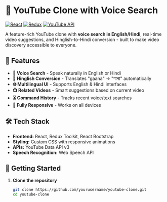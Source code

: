 # 🎥 YouTube Clone with Voice Search

[![React](https://img.shields.io/badge/React-20232A?style=flat&logo=react)](https://reactjs.org/)
[![Redux](https://img.shields.io/badge/Redux-764ABC?style=flat&logo=redux)](https://redux-toolkit.js.org/)
[![YouTube API](https://img.shields.io/badge/YouTube_API-FF0000?style=flat&logo=youtube)](https://developers.google.com/youtube/v3)

A feature-rich YouTube clone with **voice search in English/Hindi**, real-time video suggestions, and Hinglish-to-Hindi conversion - built to make video discovery accessible to everyone.


## 🌟 Features

- **🎤 Voice Search** - Speak naturally in English or Hindi
- **🔄 Hinglish Conversion** - Translates "gaana" → "गाना" automatically
- **🌐 Multilingual UI** - Supports English & Hindi interfaces
- **📺 Related Videos** - Smart suggestions based on current video
- **⏳ Command History** - Tracks recent voice/text searches
- **📱 Fully Responsive** - Works on all devices

## 🛠 Tech Stack

- **Frontend:** React, Redux Toolkit, React Bootstrap
- **Styling:** Custom CSS with responsive animations
- **APIs:** YouTube Data API v3
- **Speech Recognition:** Web Speech API

## 🚀 Getting Started

1. **Clone the repository**
   ```bash
   git clone https://github.com/yourusername/youtube-clone.git
   cd youtube-clone